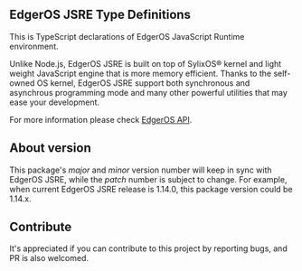 EdgerOS JSRE Type Definitions
---

This is TypeScript declarations of EdgerOS JavaScript Runtime environment.

Unlike Node.js, EdgerOS JSRE is built on top of SylixOS® kernel and light weight
JavaScript engine that is more memory efficient. Thanks to the self-owned OS
kernel, EdgerOS JSRE support both synchronous and asynchrous programming
mode and many other powerful utilities that may ease your development.

For more information please check [EdgerOS API](https://www.edgeros.com/edgeros/api/).

## About version

This package's *major* and *minor* version number will keep in sync with EdgerOS
JSRE, while the *patch* number is subject to change. For example, when current
EdgerOS JSRE release is 1.14.0, this package version could be 1.14.x.

## Contribute

It's appreciated if you can contribute to this project by reporting bugs, and PR
is also welcomed.